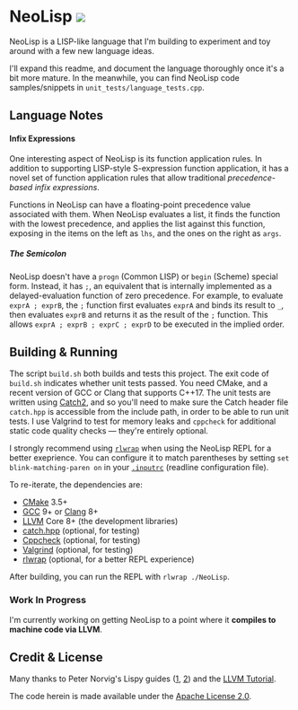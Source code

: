 NeoLisp [![](https://travis-ci.org/arjun-menon/NeoLisp.svg?branch=master)](https://travis-ci.org/arjun-menon/NeoLisp)
=======

NeoLisp is a LISP-like language that I'm building to experiment
and toy around with a few new language ideas.

I'll expand this readme, and document the language thoroughly
once it's a bit more mature. In the meanwhile, you can find
NeoLisp code samples/snippets in `unit_tests/language_tests.cpp`.

## Language Notes

#### Infix Expressions

One interesting aspect of NeoLisp is its function application rules.
In addition to supporting LISP-style S-expression function application,
it has a novel set of function application rules that allow traditional
*precedence-based infix expressions*.

Functions in NeoLisp can have a floating-point precedence value
associated with them. When NeoLisp evaluates a list, it finds the
function with the lowest precedence, and applies the list against
this function, exposing in the items on the left as `lhs`, and the
ones on the right as `args`.

##### The Semicolon

NeoLisp doesn't have a `progn` (Common LISP) or `begin` (Scheme) special form.
Instead, it has `;`, an equivalent that is internally implemented as a
delayed-evaluation function of zero precedence. For example, to evaluate
`exprA ; exprB`, the `;` function first evaluates `exprA` and binds its
result to `_`, then evaluates `exprB` and returns it as the result
of the `;` function. This allows `exprA ; exprB ; exprC ; exprD` to
be executed in the implied order.

## Building & Running

The script `build.sh` both builds and tests this project. The exit code of
`build.sh` indicates whether unit tests passed.
You need CMake, and a recent version of GCC or Clang that supports C++17.
The unit tests are written using [Catch2](https://github.com/catchorg/Catch2),
and so you'll need to make sure the Catch header file `catch.hpp` is accessible
from the include path, in order to be able to run unit tests.
I use Valgrind to test for memory leaks and `cppcheck` for additional
static code quality checks — they're entirely optional.

I strongly recommend using [`rlwrap`](https://github.com/hanslub42/rlwrap)
when using the NeoLisp REPL for a better exeprience. You can configure it
to match parentheses by setting `set blink-matching-paren on` in your
[`.inputrc`](https://www.topbug.net/blog/2017/07/31/inputrc-for-humans/) (readline configuration file).

To re-iterate, the dependencies are:

 * [CMake](https://cmake.org/) 3.5+
 * [GCC](https://gcc.gnu.org/) 9+ or [Clang](https://clang.llvm.org/) 8+
 * [LLVM](https://llvm.org/) Core 8+ (the development libraries)
 * [catch.hpp](https://github.com/catchorg/Catch2) (optional, for testing)
 * [Cppcheck](https://en.wikipedia.org/wiki/Cppcheck) (optional, for testing)
 * [Valgrind](https://en.wikipedia.org/wiki/Valgrind) (optional, for testing)
 * [rlwrap](https://github.com/hanslub42/rlwrap) (optional, for a better REPL experience)

After building, you can run the REPL with `rlwrap ./NeoLisp`.

### Work In Progress

I'm currently working on getting NeoLisp to a point where it **compiles to machine code via LLVM**.

## Credit & License

Many thanks to Peter Norvig's Lispy guides ([1](https://norvig.com/lispy.html), [2](http://norvig.com/lispy2.html)) and the [LLVM Tutorial](https://llvm.org/docs/tutorial/).

The code herein is made available under the [Apache License 2.0](https://www.apache.org/licenses/LICENSE-2.0).
